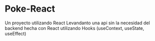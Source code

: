 # Poke-React
Un proyecto utilizando React 
Levandanto una api sin la necesidad del backend
hecha con React utilizando Hooks (useContext, useState, useEffect)
